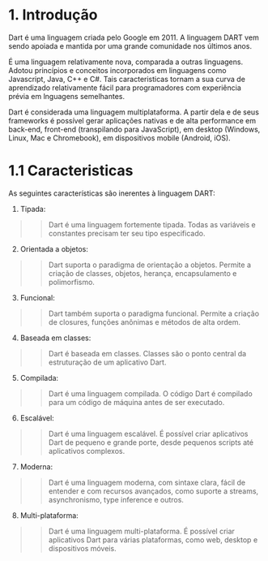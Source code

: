 # 1. Introdução #
> 
Dart é uma linguagem criada pelo Google em 2011. A linguagem DART vem sendo apoiada e mantida por uma grande
comunidade nos últimos anos.
>
> 
É uma linguagem relativamente nova, comparada a outras 
linguagens. Adotou princípios e conceitos incorporados em linguagens como Javascript, Java, C++ e C#. 
Tais caracteristicas tornam a sua curva de aprendizado relativamente fácil para 
programadores com experiência prévia em lnguagens semelhantes.
>
>
Dart é considerada uma linguagem multiplataforma. A partir dela e de seus frameworks 
é possível gerar aplicações nativas e de alta performance em back-end, front-end 
(transpilando para JavaScript), em desktop (Windows, Linux, Mac e Chromebook), em 
dispositivos mobile (Android, iOS). 
>

# 1.1 Caracteristicas #
>
As seguintes características são inerentes à linguagem DART:
>

>
1. Tipada: 
>> Dart é uma linguagem fortemente tipada. Todas as variáveis e 
constantes precisam ter seu tipo especificado.
>>
> 
2. Orientada a objetos: 
>> Dart suporta o paradigma de orientação a objetos. Permite a criação de classes, objetos, herança, encapsulamento e polimorfismo.
>>
>
>
3. Funcional:
>> Dart também suporta o paradigma funcional. Permite a criação de closures, funções anônimas e métodos de alta ordem.
>>
>
>
4. Baseada em classes:
>> Dart é baseada em classes. Classes são o ponto central da estruturação de um aplicativo Dart.
>>
>
>
5. Compilada:
>> Dart é uma linguagem compilada. O código Dart é compilado para um código 
de máquina antes de ser executado.
>>
>
>
6. Escalável:
>> Dart é uma linguagem escalável. É possível criar aplicativos Dart de pequeno e 
grande porte, desde pequenos scripts até aplicativos complexos.
>>
>
7. Moderna:
>> Dart é uma linguagem moderna, com sintaxe clara, fácil de entender e com recursos avançados, como suporte a streams, asynchronismo, type inference e outros.
>>
>
>
8. Multi-plataforma:
>> Dart é uma linguagem multi-plataforma. É possível criar aplicativos Dart para 
várias plataformas, como web, desktop e dispositivos móveis. 
>>
>
>